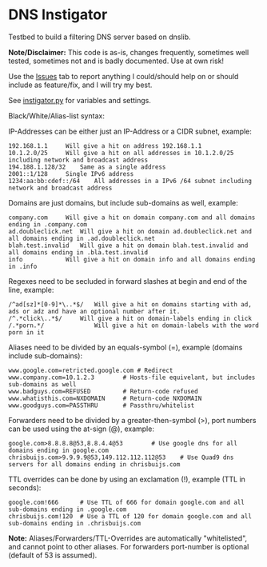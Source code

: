 # DNS Instigator
Testbed to build a filtering DNS server based on dnslib.

<b>Note/Disclaimer:</b> This code is as-is, changes frequently, sometimes well tested, sometimes not and is badly documented. Use at own risk!

Use the <a href="https://github.com/cbuijs/instigator/issues">Issues</a> tab to report anything I could/should help on or should include as feature/fix, and I will try my best.

See <a href="https://github.com/cbuijs/instigator/blob/master/instigator.py">instigator.py</a> for variables and settings.

Black/White/Alias-list syntax:

IP-Addresses can be either just an IP-Address or a CIDR subnet, example:

	192.168.1.1		Will give a hit on address 192.168.1.1
	10.1.2.0/25		Will give a hit on all addresses in 10.1.2.0/25 including network and broadcast address
	194.188.1.128/32	Same as a single address
	2001::1/128		Single IPv6 address
	1234:aa:bb:cdef::/64	All addresses in a IPv6 /64 subnet including network and broadcast address

Domains are just domains, but include sub-domains as well, example:

	company.com		Will give a hit on domain company.com and all domains ending in .company.com
	ad.doubleclick.net	Will give a hit on domain ad.doubleclick.net and all domains ending in .ad.doubleclick.net
	blah.test.invalid	Will give a hit on domain blah.test.invalid and all domains ending in .bla.test.invalid
	info			Will give a hit on domain info and all domains ending in .info

Regexes need to be secluded in forward slashes at begin and end of the line, example:

	/^ad[sz]*[0-9]*\..*$/	Will give a hit on domains starting with ad, ads or adz and have an optional number after it.
	/^.*click\..*$/		Will give a hit on domain-labels ending in click
	/.*porn.*/              Will give a hit on domain-labels with the word porn in it

Aliases need to be divided by an equals-symbol (=), example (domains include sub-domains):

	www.google.com=retricted.google.com	# Redirect
	www.company.com=10.1.2.3		# Hosts-file equivelant, but includes sub-domains as well
	www.badguys.com=REFUSED			# Return-code refused
	www.whatisthis.com=NXDOMAIN		# Return-code NXDOMAIN
	www.goodguys.com=PASSTHRU		# Passthru/whitelist

Forwarders need to be divided by a greater-then-symbol (>), port numbers can be used using the at-sign (@), example:

	google.com>8.8.8.8@53,8.8.4.4@53		# Use google dns for all domains ending in google.com
	chrisbuijs.com>9.9.9.9@53,149.112.112.112@53	# Use Quad9 dns servers for all domains ending in chrisbuijs.com

TTL overrides can be done by using an exclamation (!), example (TTL in seconds):

	google.com!666		# Use TTL of 666 for domain google.com and all sub-domains ending in .google.com
	chrisbuijs.com!120	# Use a TTL of 120 for domain google.com and all sub-domains ending in .chrisbuijs.com
	
<b>Note:</b> Aliases/Forwarders/TTL-Overrides are automatically "whitelisted", and cannot point to other aliases. For forwarders port-number is optional (default of 53 is assumed).
